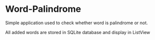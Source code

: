 # Word-Palindrome
Simple application used to check whether word is palindrome or not. 

All added words are stored in SQLite database and display in ListView
